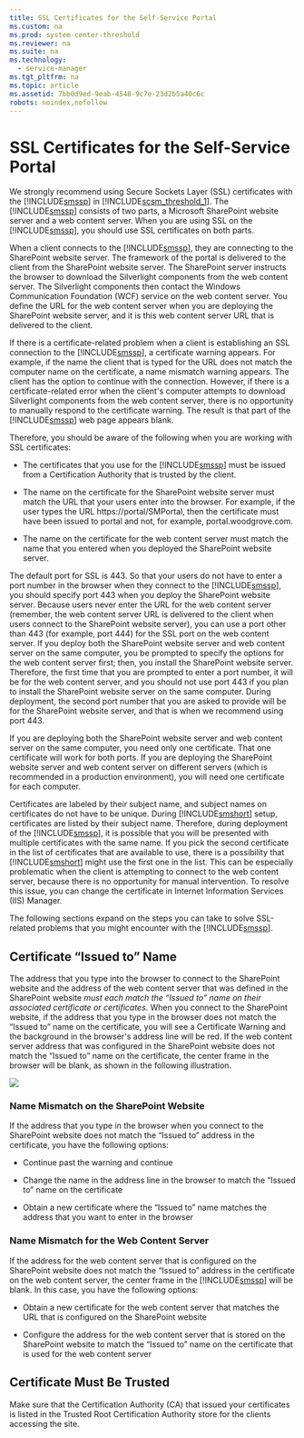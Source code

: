 ```yaml
---
title: SSL Certificates for the Self-Service Portal
ms.custom: na
ms.prod: system-center-threshold
ms.reviewer: na
ms.suite: na
ms.technology: 
  - service-manager
ms.tgt_pltfrm: na
ms.topic: article
ms.assetid: 7bb0d9ed-9eab-4548-9c7e-23d2b5a40c6c
robots: noindex,nofollow
---
```

# SSL Certificates for the Self-Service Portal
We strongly recommend using Secure Sockets Layer \(SSL\) certificates with the [!INCLUDE[smssp](../Token/smssp_md.md)] in [!INCLUDE[scsm_threshold_1](../Token/scsm_threshold_1_md.md)]. The [!INCLUDE[smssp](../Token/smssp_md.md)] consists of two parts, a Microsoft SharePoint website server and a web content server. When you are using SSL on the [!INCLUDE[smssp](../Token/smssp_md.md)], you should use SSL certificates on both parts.

When a client connects to the [!INCLUDE[smssp](../Token/smssp_md.md)], they are connecting to the SharePoint website server. The framework of the portal is delivered to the client from the SharePoint website server. The SharePoint server instructs the browser to download the Silverlight components from the web content server. The Silverlight components then contact the Windows Communication Foundation \(WCF\) service on the web content server. You define the URL for the web content server when you are deploying the SharePoint website server, and it is this web content server URL that is delivered to the client.

If there is a certificate\-related problem when a client is establishing an SSL connection to the [!INCLUDE[smssp](../Token/smssp_md.md)], a certificate warning appears. For example, if the name the client that is typed for the URL does not match the computer name on the certificate, a name mismatch warning appears. The client has the option to continue with the connection. However, if there is a certificate\-related error when the client's computer attempts to download Silverlight components from the web content server, there is no opportunity to manually respond to the certificate warning. The result is that part of the [!INCLUDE[smssp](../Token/smssp_md.md)] web page appears blank.

Therefore, you should be aware of the following when you are working with SSL certificates:

-   The certificates that you use for the [!INCLUDE[smssp](../Token/smssp_md.md)] must be issued from a Certification Authority that is trusted by the client.

-   The name on the certificate for the SharePoint website server must match the URL that your users enter into the browser. For example, if the user types the URL https:\/\/portal\/SMPortal, then the certificate must have been issued to portal and not, for example, portal.woodgrove.com.

-   The name on the certificate for the web content server must match the name that you entered when you deployed the SharePoint website server.

The default port for SSL is 443. So that your users do not have to enter a port number in the browser when they connect to the [!INCLUDE[smssp](../Token/smssp_md.md)], you should specify port 443 when you deploy the SharePoint website server. Because users never enter the URL for the web content server \(remember, the web content server URL is delivered to the client when users connect to the SharePoint website server\), you can use a port other than 443 \(for example, port 444\) for the SSL port on the web content server. If you deploy both the SharePoint website server and web content server on the same computer, you be prompted to specify the options for the web content server first; then, you install the SharePoint website server. Therefore, the first time that you are prompted to enter a port number, it will be for the web content server, and you should not use port 443 if you plan to install the SharePoint website server on the same computer. During deployment, the second port number that you are asked to provide will be for the SharePoint website server, and that is when we recommend using port 443.

If you are deploying both the SharePoint website server and web content server on the same computer, you need only one certificate. That one certificate will work for both ports. If you are deploying the SharePoint website server and web content server on different servers \(which is recommended in a production environment\), you will need one certificate for each computer.

Certificates are labeled by their subject name, and subject names on certificates do not have to be unique. During [!INCLUDE[smshort](../Token/smshort_md.md)] setup, certificates are listed by their subject name. Therefore, during deployment of the [!INCLUDE[smssp](../Token/smssp_md.md)], it is possible that you will be presented with multiple certificates with the same name. If you pick the second certificate in the list of certificates that are available to use, there is a possibility that [!INCLUDE[smshort](../Token/smshort_md.md)] might use the first one in the list. This can be especially problematic when the client is attempting to connect to the web content server, because there is no opportunity for manual intervention. To resolve this issue, you can change the certificate in Internet Information Services \(IIS\) Manager.

The following sections expand on the steps you can take to solve SSL\-related problems that you might encounter with the [!INCLUDE[smssp](../Token/smssp_md.md)].

## Certificate “Issued to” Name
The address that you type into the browser to connect to the SharePoint website and the address of the web content server that was defined in the SharePoint website *must each match the “Issued to” name on their associated certificate or certificates*. When you connect to the SharePoint website, if the address that you type in the browser does not match the “Issued to” name on the certificate, you will see a Certificate Warning and the background in the browser's address line will be red. If the web content server address that was configured in the SharePoint website does not match the “Issued to” name on the certificate, the center frame in the browser will be blank, as shown in the following illustration.

![](../Image/SM-SSL-cert-mismatch.gif)

### Name Mismatch on the SharePoint Website
If the address that you type in the browser when you connect to the SharePoint website does not match the “Issued to” address in the certificate, you have the following options:

-   Continue past the warning and continue

-   Change the name in the address line in the browser to match the “Issued to” name on the certificate

-   Obtain a new certificate where the “Issued to” name matches the address that you want to enter in the browser

### Name Mismatch for the Web Content Server
If the address for the web content server that is configured on the SharePoint website does not match the “Issued to” address in the certificate on the web content server, the center frame in the [!INCLUDE[smssp](../Token/smssp_md.md)] will be blank. In this case, you have the following options:

-   Obtain a new certificate for the web content server that matches the URL that is configured on the SharePoint website

-   Configure the address for the web content server that is stored on the SharePoint website to match the “Issued to” name on the certificate that is used for the web content server

## Certificate Must Be Trusted
Make sure that the Certification Authority \(CA\) that issued your certificates is listed in the Trusted Root Certification Authority store for the clients accessing the site.

